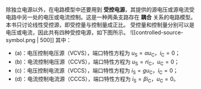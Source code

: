 除独立电源以外，在电路模型中还要用到 **受控电源**，其提供的源电压或源电流受电路中另一处的电压或电流控制。这是一种两条支路存在 **耦合** 关系的电路模型。
本书只讨论线性受控源，即受控量与控制量成正比。
受控量和控制量分别可以是电压或电流，因此共有四种受控电源，如下图所示。
![[controlled-source-symbol.png | 500]]
其中：
- (a)：电压控制电压源（VCVS），端口特性方程为 $u _{\mathrm{S}}=\alpha u _{\mathrm{C}}$，$i _{\mathrm{C}}=0$；
- (b)：电流控制电压源（CCVS），端口特性方程为 $u _{\mathrm{S}}=ri _{\mathrm{C}}$，$u _{\mathrm{C}}=0$；
- (c)：电压控制电流源（VCCS），端口特性方程为 $i _{\mathrm{S}}=gu _{\mathrm{C}}$，$i _{\mathrm{C}}=0$；
- (d)：电流控制电流源（CCCS），端口特性方程为 $i _{\mathrm{S}}=\beta i _{\mathrm{C}}$，$u _{\mathrm{C}}=0$。